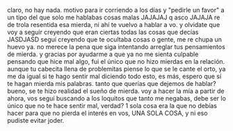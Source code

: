 claro, no hay nada. motivo para ir corriendo a los días y "pedirle un favor" a un tipo del que solo me hablabas cosas malas JAJAJAJ q asco JAJAJA re de trola resentida esa mierda, ni ahí te vuelvo a hablar a vo. y olvidate que voy a seguir creyendo que eran ciertas todas las cosas que decías JASDJASD seguí creyendo que te ocultaba cosas o gente, me re chupa un huevo ya. no merece la pena que siga intentando arreglar tus pensamientos de mierda.
y gracias por ayudarme a que ya no me sienta culpable pensando que hice mal algo, fui el único que no hizo mierdas en la relación. aunque tu cabecita llena de problemitas piense lo que se le cante el orto, ya me da igual si te hago sentir mal diciendo todo esto, es más, espero que sí te hagan mierda mis palabras.
tanto que querías que dejemos de hablar? bueno, se te hizo realidad el sueño de mierda. voy a hacer la mía a partir de ahora, vos seguí buscando a los loquitos que tanto me negabas, debe ser lo único que no te hace sentir mal, verdad? 1 sola cosa era la que no debías hacer para que no pierda el interés en vos, UNA SOLA COSA, y ni eso pudiste evitar joder.
